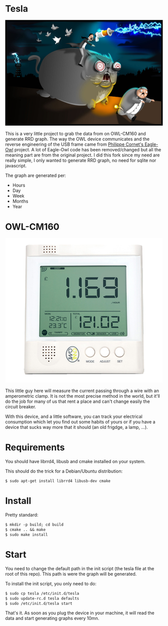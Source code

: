 # Tesla

![Tesla](./img/tesla_edison_oatmeal.jpg "Tesla")

This is a very little project to grab the data from on OWL-CM160 and generate RRD graph.
The way the OWL device communicates and the reverse engineering of the USB frame came from [Philippe Cornet's Eagle-Owl](https://github.com/cornetp/eagle-owl) project.
A lot of Eagle-Owl code has been removed/changed but all the meaning part are from the original project.
I did this fork since my need are really simple, I only wanted to generate RRD graph, no need for sqlite nor javascript.

The graph are generated per:

- Hours
- Day
- Week
- Months
- Year

# OWL-CM160

![OWL-CM160](./img/owl_cm160.jpg "OWL-CM160")

This little guy here will measure the current passing through a wire with an amperometric clamp.
It is not the most precise method in the world, but it'll do the job for many of us that rent a place and can't change easily the circuit breaker.

With this device, and a little software, you can track your electrical consumption which let you find out some habits of yours or if you have a device that sucks way more that it should (an old frigdge, a lamp, ...).

# Requirements

You should have librrd4, libusb and cmake installed on your system.

This should do the trick for a Debian/Ubuntu distribution:

    $ sudo apt-get install librrd4 libusb-dev cmake

# Install

Pretty standard:

    $ mkdir -p build; cd build
    $ cmake .. && make
    $ sudo make install

# Start

You need to change the default path in the init script (the tesla file at the root of this repo).
This path is were the graph will be generated.

To install the init script, you only need to do:

    $ sudo cp tesla /etc/init.d/tesla
    $ sudo update-rc.d tesla defaults
    $ sudo /etc/init.d/tesla start

That's it.
As soon as you plug the device in your machine, it will read the data and start generating graphs every 10mn.
